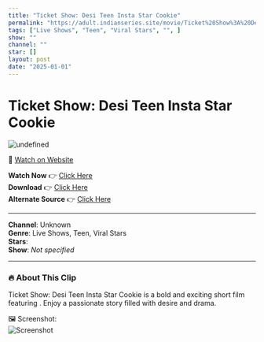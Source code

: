 ```yaml
---
title: "Ticket Show: Desi Teen Insta Star Cookie"
permalink: "https://adult.indianseries.site/movie/Ticket%20Show%3A%20Desi%20Teen%20Insta%20Star%20Cookie"
tags: ["Live Shows", "Teen", "Viral Stars", "", ]
show: ""
channel: ""
star: []
layout: post
date: "2025-01-01"
---
```


# Ticket Show: Desi Teen Insta Star Cookie

![undefined](https://desisins.com/wp-content/uploads/2024/08/Teen-Insta-Star-Cookie-DesiSins.com_.jpg)

🔗 [Watch on Website](https://adult.indianseries.site/movie/Ticket%20Show%3A%20Desi%20Teen%20Insta%20Star%20Cookie)

**Watch Now** 👉 [Click Here](https://adult.indianseries.site/movie/Ticket%20Show%3A%20Desi%20Teen%20Insta%20Star%20Cookie)  
**Download** 👉 [Click Here](https://adult.indianseries.site/movie/Ticket%20Show%3A%20Desi%20Teen%20Insta%20Star%20Cookie)  
**Alternate Source** 👉 [Click Here](https://adult.indianseries.site/movie/Ticket%20Show%3A%20Desi%20Teen%20Insta%20Star%20Cookie)

---

**Channel**: Unknown  
**Genre**: Live Shows, Teen, Viral Stars  
**Stars**:   
**Show**: *Not specified*

---

### 🔥 About This Clip

Ticket Show: Desi Teen Insta Star Cookie is a bold and exciting short film featuring . Enjoy a passionate story filled with desire and drama.
 
🖼️ Screenshot:  
![Screenshot](https://desisins.com/wp-content/uploads/2024/08/Teen-Insta-Star-Cookie-DesiSins.com_.jpg)
